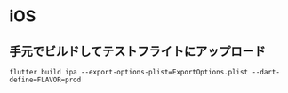 # iOS

## 手元でビルドしてテストフライトにアップロード

```
flutter build ipa --export-options-plist=ExportOptions.plist --dart-define=FLAVOR=prod
```

